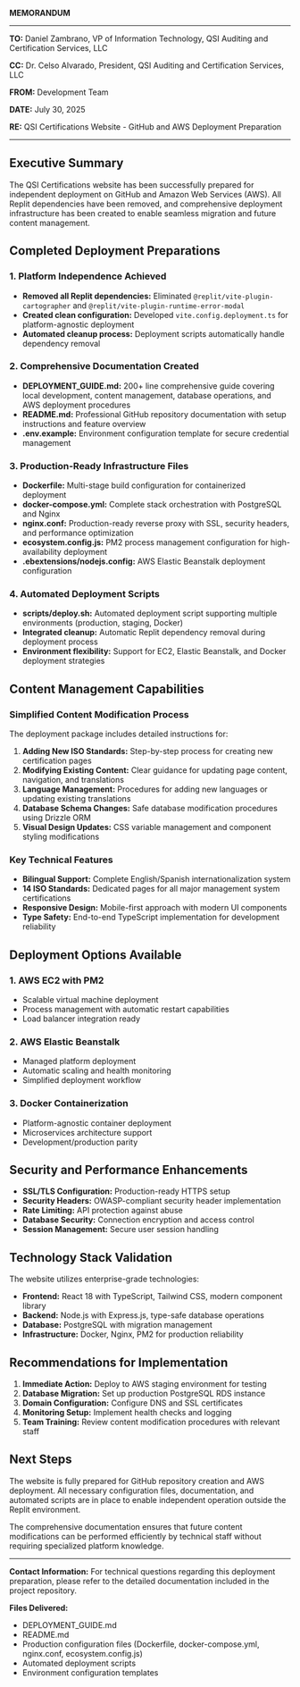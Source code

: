 **MEMORANDUM**

---

**TO:** Daniel Zambrano, VP of Information Technology, QSI Auditing and Certification Services, LLC

**CC:** Dr. Celso Alvarado, President, QSI Auditing and Certification Services, LLC

**FROM:** Development Team

**DATE:** July 30, 2025

**RE:** QSI Certifications Website - GitHub and AWS Deployment Preparation

---

## Executive Summary

The QSI Certifications website has been successfully prepared for independent deployment on GitHub and Amazon Web Services (AWS). All Replit dependencies have been removed, and comprehensive deployment infrastructure has been created to enable seamless migration and future content management.

## Completed Deployment Preparations

### 1. Platform Independence Achieved
- **Removed all Replit dependencies:** Eliminated `@replit/vite-plugin-cartographer` and `@replit/vite-plugin-runtime-error-modal`
- **Created clean configuration:** Developed `vite.config.deployment.ts` for platform-agnostic deployment
- **Automated cleanup process:** Deployment scripts automatically handle dependency removal

### 2. Comprehensive Documentation Created
- **DEPLOYMENT_GUIDE.md:** 200+ line comprehensive guide covering local development, content management, database operations, and AWS deployment procedures
- **README.md:** Professional GitHub repository documentation with setup instructions and feature overview
- **.env.example:** Environment configuration template for secure credential management

### 3. Production-Ready Infrastructure Files
- **Dockerfile:** Multi-stage build configuration for containerized deployment
- **docker-compose.yml:** Complete stack orchestration with PostgreSQL and Nginx
- **nginx.conf:** Production-ready reverse proxy with SSL, security headers, and performance optimization
- **ecosystem.config.js:** PM2 process management configuration for high-availability deployment
- **.ebextensions/nodejs.config:** AWS Elastic Beanstalk deployment configuration

### 4. Automated Deployment Scripts
- **scripts/deploy.sh:** Automated deployment script supporting multiple environments (production, staging, Docker)
- **Integrated cleanup:** Automatic Replit dependency removal during deployment process
- **Environment flexibility:** Support for EC2, Elastic Beanstalk, and Docker deployment strategies

## Content Management Capabilities

### Simplified Content Modification Process
The deployment package includes detailed instructions for:

1. **Adding New ISO Standards:** Step-by-step process for creating new certification pages
2. **Modifying Existing Content:** Clear guidance for updating page content, navigation, and translations
3. **Language Management:** Procedures for adding new languages or updating existing translations
4. **Database Schema Changes:** Safe database modification procedures using Drizzle ORM
5. **Visual Design Updates:** CSS variable management and component styling modifications

### Key Technical Features
- **Bilingual Support:** Complete English/Spanish internationalization system
- **14 ISO Standards:** Dedicated pages for all major management system certifications
- **Responsive Design:** Mobile-first approach with modern UI components
- **Type Safety:** End-to-end TypeScript implementation for development reliability

## Deployment Options Available

### 1. AWS EC2 with PM2
- Scalable virtual machine deployment
- Process management with automatic restart capabilities
- Load balancer integration ready

### 2. AWS Elastic Beanstalk
- Managed platform deployment
- Automatic scaling and health monitoring
- Simplified deployment workflow

### 3. Docker Containerization
- Platform-agnostic container deployment
- Microservices architecture support
- Development/production parity

## Security and Performance Enhancements

- **SSL/TLS Configuration:** Production-ready HTTPS setup
- **Security Headers:** OWASP-compliant security header implementation
- **Rate Limiting:** API protection against abuse
- **Database Security:** Connection encryption and access control
- **Session Management:** Secure user session handling

## Technology Stack Validation

The website utilizes enterprise-grade technologies:
- **Frontend:** React 18 with TypeScript, Tailwind CSS, modern component library
- **Backend:** Node.js with Express.js, type-safe database operations
- **Database:** PostgreSQL with migration management
- **Infrastructure:** Docker, Nginx, PM2 for production reliability

## Recommendations for Implementation

1. **Immediate Action:** Deploy to AWS staging environment for testing
2. **Database Migration:** Set up production PostgreSQL RDS instance
3. **Domain Configuration:** Configure DNS and SSL certificates
4. **Monitoring Setup:** Implement health checks and logging
5. **Team Training:** Review content modification procedures with relevant staff

## Next Steps

The website is fully prepared for GitHub repository creation and AWS deployment. All necessary configuration files, documentation, and automated scripts are in place to enable independent operation outside the Replit environment.

The comprehensive documentation ensures that future content modifications can be performed efficiently by technical staff without requiring specialized platform knowledge.

---

**Contact Information:**
For technical questions regarding this deployment preparation, please refer to the detailed documentation included in the project repository.

**Files Delivered:**
- DEPLOYMENT_GUIDE.md
- README.md
- Production configuration files (Dockerfile, docker-compose.yml, nginx.conf, ecosystem.config.js)
- Automated deployment scripts
- Environment configuration templates